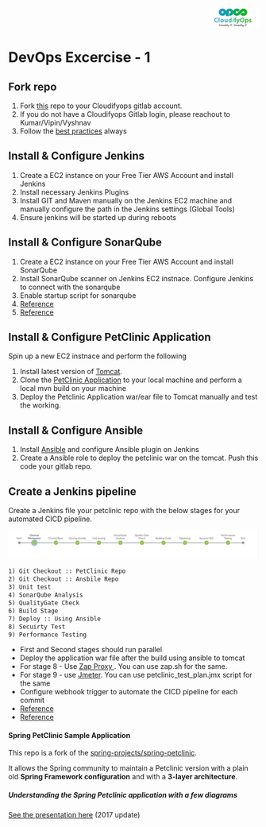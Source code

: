 <div align="Right">
    <img src="images/Cloudifyops-Logo.jpg" alt="Logo" width="100" height="40">
</div>

# DevOps Excercise - 1

## Fork repo 

1) Fork [this](https://gitlab.cloudifyops.com/clops-devops-learning-nd-training/petclinic_non-microservice) repo to your Cloudifyops gitlab account.
2) If you do not have a Cloudifyops Gitlab login, please reachout to Kumar/Vipin/Vyshnav
3) Follow the [best practices](https://gitlab.cloudifyops.com/clops-gitlab/clops-gitlab-best-practices) always

## Install & Configure Jenkins

1) Create a EC2 instance on your Free Tier AWS Account and install Jenkins
2) Install necessary Jenkins Plugins
3) Install GIT and Maven manually on the Jenkins EC2 machine and manually configure the path in the Jenkins settings (Global Tools)
4) Ensure jenkins will be started up during reboots


## Install & Configure SonarQube

1) Create a EC2 instance on your Free Tier AWS Account and install SonarQube
2) Install SonarQube scanner on Jenkins EC2 instnace. Configure Jenkins to connect with the sonarqube
3) Enable startup script for sonarqube
4) [Reference](https://www.devopshint.com/how-to-install-sonarqube-on-amazon-linux-2/)
5) [Reference](https://community.sonarsource.com/t/running-sonarqube-as-a-service-on-linux-documentation-centos-7/2941)
 
## Install & Configure PetClinic Application

Spin up a new EC2 instnace and perform the following

1) Install latest version of [Tomcat](https://tomcat.apache.org/). 
2) Clone the [PetClinic Application](https://gitlab.cloudifyops.com/clops-devops-learning-nd-training/petclinic_non-microservice) to your local machine and perform a local mvn build on your machine
3) Deploy the Petclinic Application war/ear file to Tomcat manually and test the working.

## Install & Configure Ansible

1) Install [Ansible](https://www.ansible.com/) and configure Ansible plugin on Jenkins
2) Create a Ansible role to deploy the petclinic war on the tomcat. Push this code your gitlab repo. 

## Create a Jenkins pipeline

Create a Jenkins file your petclinic repo with the below stages for your automated CICD pipeline.

<div align="center">
    <img src="images/DevOps-Excercise-1.png" alt="DevOps-Excercise-1">
</div>

```
1) Git Checkout :: PetClinic Repo
2) Git Checkout :: Ansbile Repo
3) Unit test
4) SonarQube Analysis
5) QualityGate Check
6) Build Stage
7) Deploy :: Using Ansible
8) Secuirty Test
9) Performance Testing
```


  * First and Second stages should run parallel
  * Deploy the application war file after the build using ansible to tomcat 
  * For stage 8 - Use [Zap Proxy ](https://www.zaproxy.org/). You can use zap.sh for the same.
  * For stage 9 - use [Jmeter](https://jmeter.apache.org/). You can use petclinic_test_plan.jmx script for the same
  * Configure webhook trigger to automate the CICD pipeline for each commit
  * [Reference](https://www.jenkins.io/doc/book/pipeline/syntax/)
  * [Reference](https://www.lambdatest.com/blog/jenkins-declarative-pipeline-examples/)
 
 


#### Spring PetClinic Sample Application

This repo is a fork of the [spring-projects/spring-petclinic](https://github.com/spring-projects/spring-petclinic).

It allows the Spring community to maintain a Petclinic version with a plain old ****Spring Framework configuration**** and with a ****3-layer architecture****.

##### Understanding the Spring Petclinic application with a few diagrams

[See the presentation here](http://fr.slideshare.net/AntoineRey/spring-framework-petclinic-sample-application) (2017 update)

